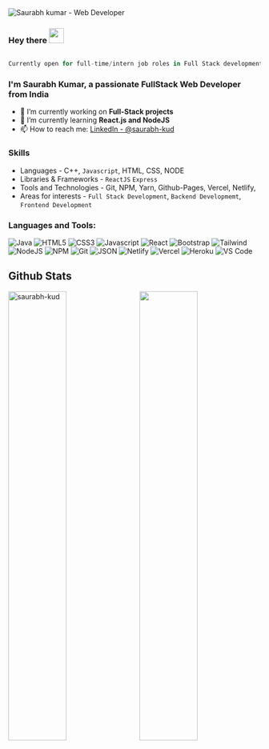<img src="https://raw.githubusercontent.com/halfrost/halfrost/master/icons/header_.png" alt="Saurabh kumar - Web Developer">

### Hey there <img src="https://raw.githubusercontent.com/aemmadi/aemmadi/master/wave.gif" width="30px">

```javascript

Currently open for full-time/intern job roles in Full Stack development
```

<h3>I'm Saurabh Kumar, a passionate FullStack Web Developer from India</h3>

- 🔭 I’m currently working on **Full-Stack projects**
- 🌱 I’m currently learning **React.js and NodeJS**
- 📫 How to reach me: [LinkedIn - @saurabh-kud](https://www.linkedin.com/in/saurabh-kud/)

### Skills

- Languages - C++, `Javascript`, HTML, CSS, NODE
- Libraries & Frameworks -  `ReactJS` `Express`
- Tools and Technologies - Git, NPM, Yarn, Github-Pages, Vercel, Netlify,
- Areas for interests - `Full Stack Development`, `Backend Developmemt`, `Frontend Development`

<h3 align="left">Languages and Tools:</h3>
<p>
 <img alt="Java" src="https://img.shields.io/badge/C++-%23ED8B00.svg?style=for-the-badge&logo=&logoColor=white"/>
 <img alt="HTML5" src="https://img.shields.io/badge/html5-%23E34F26.svg?style=for-the-badge&logo=html5&logoColor=white" />
 <img alt="CSS3" src="https://img.shields.io/badge/css3-%231572B6.svg?style=for-the-badge&logo=css3&logoColor=white" />
 <img alt="Javascript" src="https://img.shields.io/badge/javascript-%23323330.svg?style=for-the-badge&logo=javascript&logoColor=%23F7DF1E"/>
 <img alt="React" src="https://img.shields.io/badge/react-%2320232a.svg?style=for-the-badge&logo=react&logoColor=%2361DAFB"/>
  
 <img alt="Bootstrap" src="https://img.shields.io/badge/Bootstrap-563D7C?style=for-the-badge&logo=bootstrap&logoColor=white"/>
 <img alt="Tailwind" src="https://img.shields.io/badge/Tailwind_CSS-38B2AC?style=for-the-badge&logo=tailwind-css&logoColor=white"/>
 <img alt="NodeJS" src="https://img.shields.io/badge/Node.js-339933?style=for-the-badge&logo=nodedotjs&logoColor=white"/>
 <img alt="NPM" src="https://img.shields.io/badge/NPM-%23000000.svg?style=for-the-badge&logo=npm&logoColor=white"/>

 <img alt="Git" src="https://img.shields.io/badge/git-%23F05033.svg?style=for-the-badge&logo=git&logoColor=white"/>
 <img alt="JSON" src="https://img.shields.io/badge/json-5E5C5C?style=for-the-badge&logo=json&logoColor=white"/>

 <img alt="Netlify" src="https://img.shields.io/badge/netlify-%23000000.svg?style=for-the-badge&logo=netlify&logoColor=#00C7B7"/>
 <img alt="Vercel" src="https://img.shields.io/badge/vercel-%23000000.svg?style=for-the-badge&logo=vercel&logoColor=white"/>
 <img alt="Heroku" src="https://img.shields.io/badge/Heroku-430098?style=for-the-badge&logo=heroku&logoColor=white"/>
 <img alt="VS Code" src="https://img.shields.io/badge/Visual%20Studio%20Code-0078d7.svg?style=for-the-badge&logo=visual-studio-code&logoColor=white"/>

</p> 

## Github Stats

<p>
  <img src="https://github-readme-stats.vercel.app/api/top-langs/?username=saurabh-kud&layout=compact&theme=algolia" alt="saurabh-kud" width=48%" >
                                                                                                                                         
  <img src="https://github-readme-stats.vercel.app/api?username=saurabh-kud&&show_icons=true&theme=algolia" align="right" width="48%">
</p>
                                                                                                                                       
